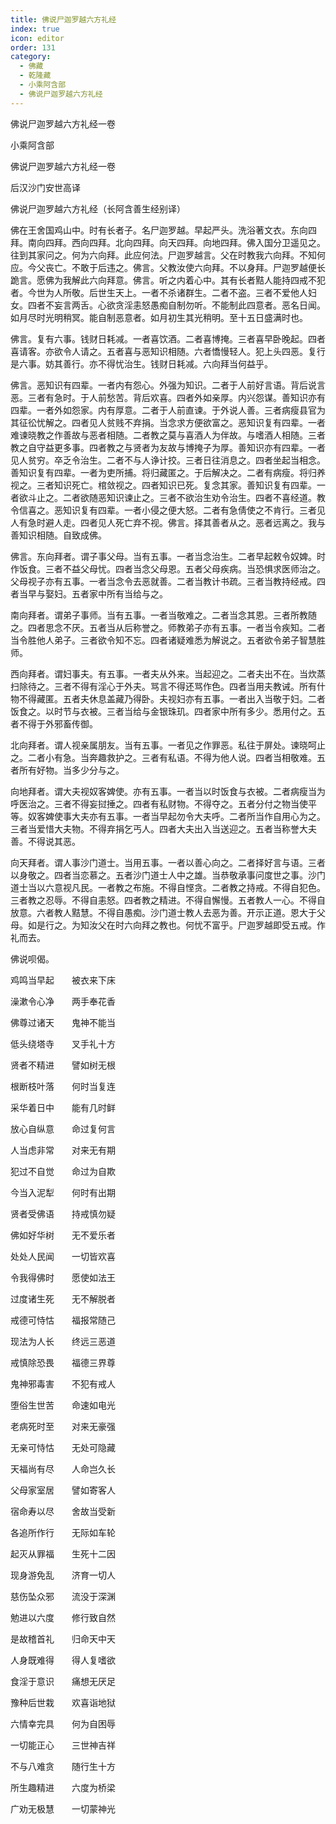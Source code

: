 ```yaml
---
title: 佛说尸迦罗越六方礼经
index: true
icon: editor
order: 131
category:
  - 佛藏
  - 乾隆藏
  - 小乘阿含部
  - 佛说尸迦罗越六方礼经
---
```


佛说尸迦罗越六方礼经一卷  

小乘阿含部  

佛说尸迦罗越六方礼经一卷  

后汉沙门安世高译  

佛说尸迦罗越六方礼经（长阿含善生经别译）  

佛在王舍国鸡山中。时有长者子。名尸迦罗越。早起严头。洗浴著文衣。东向四拜。南向四拜。西向四拜。北向四拜。向天四拜。向地四拜。佛入国分卫遥见之。往到其家问之。何为六向拜。此应何法。尸迦罗越言。父在时教我六向拜。不知何应。今父丧亡。不敢于后违之。佛言。父教汝使六向拜。不以身拜。尸迦罗越便长跪言。愿佛为我解此六向拜意。佛言。听之内着心中。其有长者黠人能持四戒不犯者。今世为人所敬。后世生天上。一者不杀诸群生。二者不盗。三者不爱他人妇女。四者不妄言两舌。心欲贪淫恚怒愚痴自制勿听。不能制此四意者。恶名日闻。如月尽时光明稍冥。能自制恶意者。如月初生其光稍明。至十五日盛满时也。  

佛言。复有六事。钱财日耗减。一者喜饮酒。二者喜博掩。三者喜早卧晚起。四者喜请客。亦欲令人请之。五者喜与恶知识相随。六者憍慢轻人。犯上头四恶。复行是六事。妨其善行。亦不得忧治生。钱财日耗减。六向拜当何益乎。  

佛言。恶知识有四辈。一者内有怨心。外强为知识。二者于人前好言语。背后说言恶。三者有急时。于人前愁苦。背后欢喜。四者外如亲厚。内兴怨谋。善知识亦有四辈。一者外如怨家。内有厚意。二者于人前直谏。于外说人善。三者病瘦县官为其征彸忧解之。四者见人贫贱不弃捐。当念求方便欲富之。恶知识复有四辈。一者难谏晓教之作善故与恶者相随。二者教之莫与喜酒人为伴故。与嗜酒人相随。三者教之自守益更多事。四者教之与贤者为友故与博掩子为厚。善知识亦有四辈。一者见人贫穷。卒乏令治生。二者不与人诤计挍。三者日往消息之。四者坐起当相念。善知识复有四辈。一者为吏所捕。将归藏匿之。于后解决之。二者有病瘦。将归养视之。三者知识死亡。棺敛视之。四者知识已死。复念其家。善知识复有四辈。一者欲斗止之。二者欲随恶知识谏止之。三者不欲治生劝令治生。四者不喜经道。教令信喜之。恶知识复有四辈。一者小侵之便大怒。二者有急倩使之不肯行。三者见人有急时避人走。四者见人死亡弃不视。佛言。择其善者从之。恶者远离之。我与善知识相随。自致成佛。  

佛言。东向拜者。谓子事父母。当有五事。一者当念治生。二者早起敕令奴婢。时作饭食。三者不益父母忧。四者当念父母恩。五者父母疾病。当恐惧求医师治之。父母视子亦有五事。一者当念令去恶就善。二者当教计书疏。三者当教持经戒。四者当早与娶妇。五者家中所有当给与之。  

南向拜者。谓弟子事师。当有五事。一者当敬难之。二者当念其恩。三者所教随之。四者思念不厌。五者当从后称誉之。师教弟子亦有五事。一者当令疾知。二者当令胜他人弟子。三者欲令知不忘。四者诸疑难悉为解说之。五者欲令弟子智慧胜师。  

西向拜者。谓妇事夫。有五事。一者夫从外来。当起迎之。二者夫出不在。当炊蒸扫除待之。三者不得有淫心于外夫。骂言不得还骂作色。四者当用夫教诫。所有什物不得藏匿。五者夫休息盖藏乃得卧。夫视妇亦有五事。一者出入当敬于妇。二者饭食之。以时节与衣被。三者当给与金银珠玑。四者家中所有多少。悉用付之。五者不得于外邪畜传御。  

北向拜者。谓人视亲属朋友。当有五事。一者见之作罪恶。私往于屏处。谏晓呵止之。二者小有急。当奔趣救护之。三者有私语。不得为他人说。四者当相敬难。五者所有好物。当多少分与之。  

向地拜者。谓大夫视奴客婢使。亦有五事。一者当以时饭食与衣被。二者病瘦当为呼医治之。三者不得妄挝捶之。四者有私财物。不得夺之。五者分付之物当使平等。奴客婢使事大夫亦有五事。一者当早起勿令大夫呼。二者所当作自用心为之。三者当爱惜大夫物。不得弃捐乞丐人。四者大夫出入当送迎之。五者当称誉大夫善。不得说其恶。  

向天拜者。谓人事沙门道士。当用五事。一者以善心向之。二者择好言与语。三者以身敬之。四者当恋慕之。五者沙门道士人中之雄。当恭敬承事问度世之事。沙门道士当以六意视凡民。一者教之布施。不得自悭贪。二者教之持戒。不得自犯色。三者教之忍辱。不得自恚怒。四者教之精进。不得自懈慢。五者教人一心。不得自放意。六者教人黠慧。不得自愚痴。沙门道士教人去恶为善。开示正道。恩大于父母。如是行之。为知汝父在时六向拜之教也。何忧不富乎。尸迦罗越即受五戒。作礼而去。  

佛说呗偈。  

鸡鸣当早起　　被衣来下床  

澡漱令心净　　两手奉花香  

佛尊过诸天　　鬼神不能当  

低头绕塔寺　　叉手礼十方  

贤者不精进　　譬如树无根  

根断枝叶落　　何时当复连  

采华着日中　　能有几时鲜  

放心自纵意　　命过复何言  

人当虑非常　　对来无有期  

犯过不自觉　　命过为自欺  

今当入泥犁　　何时有出期  

贤者受佛语　　持戒慎勿疑  

佛如好华树　　无不爱乐者  

处处人民闻　　一切皆欢喜  

令我得佛时　　愿使如法王  

过度诸生死　　无不解脱者  

戒德可恃怙　　福报常随己  

现法为人长　　终远三恶道  

戒慎除恐畏　　福德三界尊  

鬼神邪毒害　　不犯有戒人  

堕俗生世苦　　命速如电光  

老病死时至　　对来无豪强  

无亲可恃怙　　无处可隐藏  

天福尚有尽　　人命岂久长  

父母家室居　　譬如寄客人  

宿命寿以尽　　舍故当受新  

各追所作行　　无际如车轮  

起灭从罪福　　生死十二因  

现身游免乱　　济育一切人  

慈伤坠众邪　　流没于深渊  

勉进以六度　　修行致自然  

是故稽首礼　　归命天中天  

人身既难得　　得人复嗜欲  

食淫于意识　　痛想无厌足  

豫种后世栽　　欢喜诣地狱  

六情幸完具　　何为自困辱  

一切能正心　　三世神吉祥  

不与八难贪　　随行生十方  

所生趣精进　　六度为桥梁  

广劝无极慧　　一切蒙神光  
